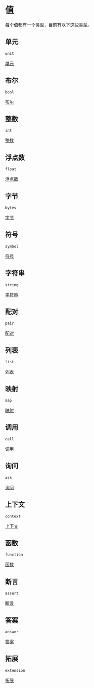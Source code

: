 # 值

每个值都有一个类型，目前有以下这些类型。

## 单元

`unit`

[单元](./值/单元.md)

## 布尔

`bool`

[布尔](./值/布尔.md)

## 整数

`int`

[整数](./值/整数.md)

## 浮点数

`float`

[浮点数](./值/浮点数.md)

## 字节

`bytes`

[字节](./值/字节.md)

## 符号

`symbol`

[符号](./值/符号.md)

## 字符串

`string`

[字符串](./值/字符串.md)

## 配对

`pair`

[配对](./值/配对.md)

## 列表

`list`

[列表](./值/列表.md)

## 映射

`map`

[映射](./值/映射.md)

## 调用

`call`

[调用](./值/调用.md)

## 询问

`ask`

[询问](./值/询问.md)

## 上下文

`context`

[上下文](./值/上下文.md)

## 函数

`function`

[函数](./值/函数.md)

## 断言

`assert`

[断言](./值/断言.md)

## 答案

`answer`

[答案](./值/答案.md)

## 拓展

`extension`

[拓展](./值/拓展.md)
